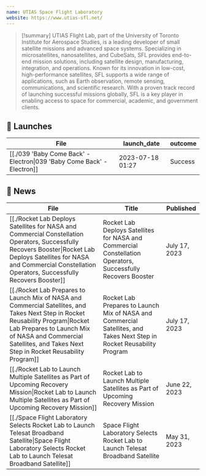 ```yaml
---
name: UTIAS Space Flight Laboratory
website: https://www.utias-sfl.net/
---
```


>[!summary]
UTIAS Flight Lab, part of the University of Toronto Institute for Aerospace Studies, is a leading developer of small satellite missions and advanced space systems. Specializing in microsatellites, nanosatellites, and CubeSats, SFL provides end-to-end mission solutions, including satellite design, manufacturing, integration, and operations. Known for its innovation in low-cost, high-performance satellites, SFL supports a wide range of applications, such as Earth observation, remote sensing, communications, and scientific research. With a proven track record of launching successful missions globally, SFL is a key player in enabling access to space for commercial, academic, and government clients.


## 🚀 Launches

| File                                                                                    | launch_date      | outcome |
| --------------------------------------------------------------------------------------- | ---------------- | ------- |
| [[./039 'Baby Come Back' - Electron\|039 'Baby Come Back' - Electron]] | 2023-07-18 01:27 | Success |


## 📰 News
| File                                                                                                                                                                                                                                                       | Title                                                                                                                   | Published     |
| ---------------------------------------------------------------------------------------------------------------------------------------------------------------------------------------------------------------------------------------------------------- | ----------------------------------------------------------------------------------------------------------------------- | ------------- |
| [[./Rocket Lab Deploys Satellites for NASA and Commercial Constellation Operators,  Successfully Recovers Booster\|Rocket Lab Deploys Satellites for NASA and Commercial Constellation Operators,  Successfully Recovers Booster]]                   | Rocket Lab Deploys Satellites for NASA and Commercial Constellation Operators,  Successfully Recovers Booster           | July 17, 2023 |
| [[./Rocket Lab Prepares to Launch Mix of NASA and Commercial Satellites, and Takes Next Step in Rocket Reusability Program\|Rocket Lab Prepares to Launch Mix of NASA and Commercial Satellites, and Takes Next Step in Rocket Reusability Program]] | Rocket Lab Prepares to Launch Mix of NASA and Commercial Satellites, and Takes Next Step in Rocket Reusability Program  | July 17, 2023 |
| [[./Rocket Lab to Launch Multiple Satellites as Part of Upcoming Recovery Mission\|Rocket Lab to Launch Multiple Satellites as Part of Upcoming Recovery Mission]]                                                                                   | Rocket Lab to Launch Multiple Satellites as Part of Upcoming Recovery Mission                                           | June 22, 2023 |
| [[./Space Flight Laboratory Selects Rocket Lab to Launch Telesat Broadband Satellite\|Space Flight Laboratory Selects Rocket Lab to Launch Telesat Broadband Satellite]]                                                                             | Space Flight Laboratory Selects Rocket Lab to Launch Telesat Broadband Satellite                                        | May 31, 2023  |

